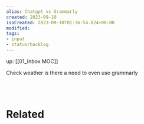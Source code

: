 ```yaml
---
alias: Chatgpt vs Grammarly
created: 2023-09-10
isoCreated: 2023-09-10T01:36:54.624+08:00
modified: 
tags: 
- input
- status/backlog
---
```

up: [[01_Inbox MOC]]


Check weather is there a need to even use grammarly


<br />
<br />



# Related






